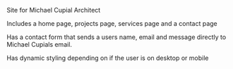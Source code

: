 Site for Michael Cupial Architect

Includes a home page, projects page, services page and a contact page

Has a contact form that sends a users name, email and message directly to Michael Cupials email.

Has dynamic styling depending on if the user is on desktop or mobile
